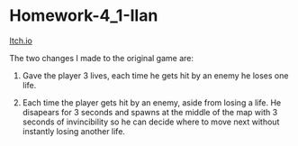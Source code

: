 # Homework-4_1-Ilan
[Itch.io](https://tornifrog.itch.io/homework-4-1-ilan)

The two changes I made to the original game are:

1. Gave the player 3 lives, each time he gets hit by an enemy he loses one life.

2. Each time the player gets hit by an enemy, aside from losing a life. He disapears for 3 seconds and spawns at the middle of the map with 3 seconds of invincibility so he can decide where to move next without instantly losing another life.

